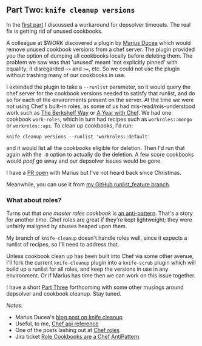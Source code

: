 ## Part Two: `knife cleanup versions`

In the [first part](http://www.pburkholder.com/post/93155061892/clearing-the-counter-cookbook-clutter-and-knife) I discussed a workaround for depsolver timeouts. The real fix is getting rid of unused cookbooks.

A colleague at $WORK discovered a plugin by [Marius Ducea](https://github.com/mdxp) which would remove unused cookbook versions from a chef server. The plugin provided you the option of dumping all cookbooks locally before deleting them. The problem we saw was that 'unused' meant 'not explicitly pinned' with equality; it disregarded `~>` and `>=`, etc. So we could not use the plugin without trashing many of our cookbooks in use.

I extended the plugin to take a `--runlist` parameter, so it would query the chef server for the cookbook versions needed to satisfy that runlist, and do so for each of the environments present on the server. At the time we were not using Chef's built-in roles, as some of us had mis-read/mis-understood work such as [The Berkshelf Way](http://www.slideshare.net/opscode/the-berkshelf-way-20882903) or [A Year with Chef](http://devopsanywhere.blogspot.com/2012/10/a-year-with-chef.html). We had one cookbook `work-roles`, which in turn had recipes such as `workroles::mongo` or `workroles::api`. To clean up cookbooks, I'd run:

    knife cleanup versions --runlist 'workroles::default'

and it would list all the cookbooks eligible for deletion. Then I'd run that again with the `-D` option to actually do the deletion. A few score cookbooks would _poof_ go away and our depsolver issues would be gone.

I have a [PR open](https://github.com/mdxp/knife-cleanup/pull/3) with Marius but I've not heard back since Christmas. 

Meanwhile, you can use it from [my GitHub runlist_feature branch](https://github.com/pburkholder/knife-cleanup/tree/runlist_feature). 

### What about roles?

Turns out that _one master roles cookbook_ is [an anti-pattern](https://tickets.opscode.com/browse/CHEF-4837). That's a story for another time. Chef roles are great if they're kept lightweight; they were unfairly maligned by abuses heaped upon them. 

My branch of `knife-cleanup` doesn't handle roles well, since it expects a runlist of recipes, so I'll need to address that. 

Unless cookbook clean up has been built into Chef via some other avenue, I'll fork the current `knife-cleanup` plugin into a `knife-scrub` plugin which will build up a runlist for all roles, and keep the versions in use in any environment. Or if Marius has time then we can work on this issue together.

I have a short [Part Three]() forthcoming with some other musings around depsolver and cookbook cleanup. Stay tuned.

*Notes*:

* Marius Ducea's [blog post on knife cleanup](http://www.ducea.com/2013/02/26/knife-cleanup/)
* Useful, to me, [Chef api reference](http://docs.getchef.com/api_chef_server.html#roles-name-environments-name)
* One of the posts lashing out at [Chef roles](http://devopsanywhere.blogspot.com/2012/10/a-year-with-chef.html)
* Jira ticket [Role Cookbooks are a Chef AntiPattern](https://tickets.opscode.com/browse/CHEF-4837)